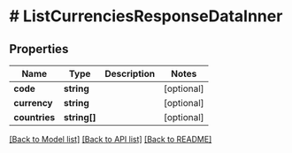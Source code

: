 # # ListCurrenciesResponseDataInner

## Properties

Name | Type | Description | Notes
------------ | ------------- | ------------- | -------------
**code** | **string** |  | [optional]
**currency** | **string** |  | [optional]
**countries** | **string[]** |  | [optional]

[[Back to Model list]](../../README.md#models) [[Back to API list]](../../README.md#endpoints) [[Back to README]](../../README.md)
